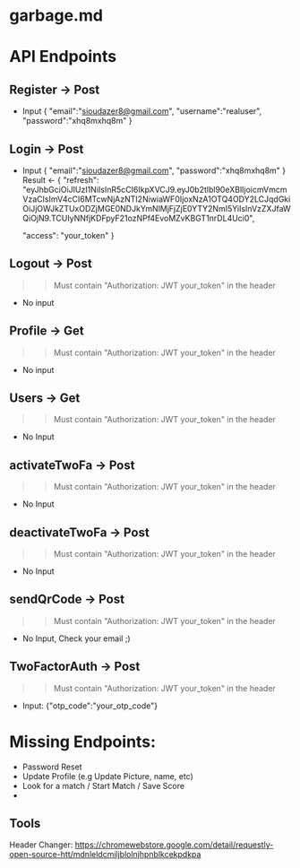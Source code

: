 # garbage.md

# API Endpoints

## Register -> Post
- Input
{
    "email":"sioudazer8@gmail.com",
    "username":"realuser",
    "password":"xhq8mxhq8m"
}

## Login -> Post
- Input
{
    "email":"sioudazer8@gmail.com",
    "password":"xhq8mxhq8m"
}
Result <- 
{
    "refresh": "eyJhbGciOiJIUzI1NiIsInR5cCI6IkpXVCJ9.eyJ0b2tlbl90eXBlIjoicmVmcmVzaCIsImV4cCI6MTcwNjAzNTI2NiwiaWF0IjoxNzA1OTQ4ODY2LCJqdGkiOiJjOWJkZTUxODZjMGE0NDJkYmNlMjFjZjE0YTY2NmI5YiIsInVzZXJfaWQiOjN9.TCUIyNNfjKDFpyF21ozNPf4EvoMZvKBGT1nrDL4Uci0",
    
    "access": "your_token"
}


## Logout -> Post
>> Must contain "Authorization: JWT your_token" in the header
- No input

## Profile -> Get
>> Must contain "Authorization: JWT your_token" in the header
- No input


## Users -> Get
>> Must contain "Authorization: JWT your_token" in the header
- No Input

## activateTwoFa -> Post
>> Must contain "Authorization: JWT your_token" in the header
- No Input

## deactivateTwoFa -> Post
>> Must contain "Authorization: JWT your_token" in the header
- No Input

## sendQrCode -> Post
>> Must contain "Authorization: JWT your_token" in the header
- No Input, Check your email ;)

## TwoFactorAuth -> Post
>> Must contain "Authorization: JWT your_token" in the header
- Input: {"otp_code":"your_otp_code"}


# Missing Endpoints:
- Password Reset
- Update Profile (e.g Update Picture, name, etc)
- Look for a match / Start Match / Save Score
- 


## Tools
Header Changer: https://chromewebstore.google.com/detail/requestly-open-source-htt/mdnleldcmiljblolnjhpnblkcekpdkpa
